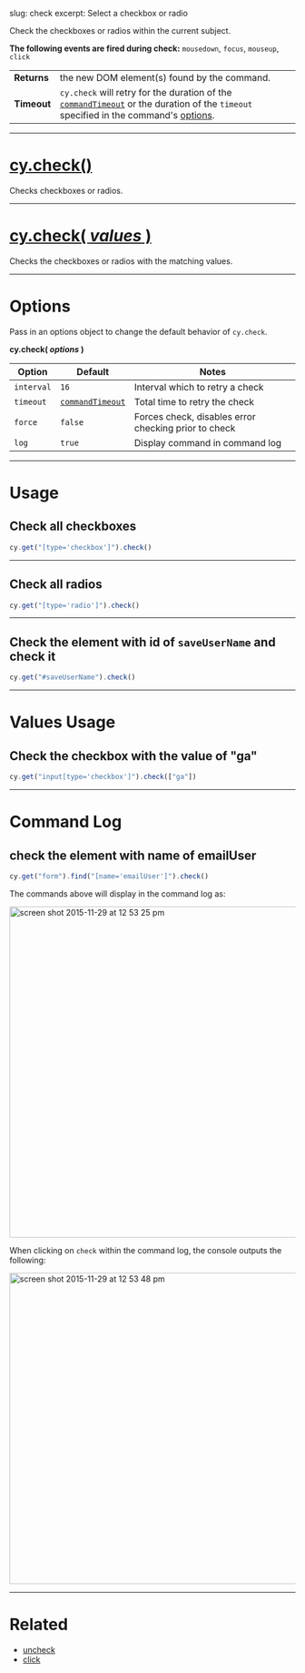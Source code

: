 slug: check
excerpt: Select a checkbox or radio

Check the checkboxes or radios within the current subject.

**The following events are fired during check:** `mousedown`, `focus`, `mouseup`, `click`

| | |
|--- | --- |
| **Returns** | the new DOM element(s) found by the command. |
| **Timeout** | `cy.check` will retry for the duration of the [`commandTimeout`](https://on.cypress.io/guides/configuration#section-global-options) or the duration of the `timeout` specified in the command's [options](#section-options). |

***

# [cy.check()](#section-usage)

Checks checkboxes or radios.

***

# [cy.check( *values* )](#section-values-usage)

Checks the checkboxes or radios with the matching values.

***

# Options

Pass in an options object to change the default behavior of `cy.check`.

**cy.check( *options* )**

Option | Default | Notes
--- | --- | ---
`interval` | `16` | Interval which to retry a check
`timeout` | [`commandTimeout`](https://on.cypress.io/guides/configuration#section-global-options) | Total time to retry the check
`force` | `false` | Forces check, disables error checking prior to check
`log` | `true` | Display command in command log

***

# Usage

## Check all checkboxes

```javascript
cy.get("[type='checkbox']").check()
```

***

## Check all radios

```javascript
cy.get("[type='radio']").check()
```

***

## Check the element with id of `saveUserName` and check it

```javascript
cy.get("#saveUserName").check()
```

***

# Values Usage

## Check the checkbox with the value of "ga"

```javascript
cy.get("input[type='checkbox']").check(["ga"])
```

***

# Command Log

## check the element with name of emailUser

```javascript
cy.get("form").find("[name='emailUser']").check()
```

The commands above will display in the command log as:

<img width="582" alt="screen shot 2015-11-29 at 12 53 25 pm" src="https://cloud.githubusercontent.com/assets/1271364/11458925/6226b39e-9698-11e5-9a2a-debf91f5989a.png">

When clicking on `check` within the command log, the console outputs the following:

<img width="547" alt="screen shot 2015-11-29 at 12 53 48 pm" src="https://cloud.githubusercontent.com/assets/1271364/11458927/65a2526c-9698-11e5-8b33-f59e666170e2.png">

***

# Related

- [uncheck](https://on.cypress.io/api/uncheck)
- [click](https://on.cypress.io/api/click)